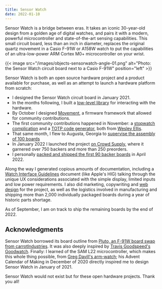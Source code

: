 ```yaml
---
title: Sensor Watch
date: 2022-01-10
---
```

Sensor Watch is a bridge between eras. It takes an iconic 30-year-old design from a golden age of digital watches, and pairs it with a modern, powerful microcontroller and state-of-the-art sensing capabilities. This small circuit board, less than an inch in diameter, replaces the original quartz movement in a Casio F-91W or A158W watch to put the capabilities of an ultra-low-power ARM Cortex M0+ microcontroller on your wrist.

<!--more-->

{{< image src="/images/objects-sensorwatch-angle-01.png" alt="Photo: the Sensor Watch circuit board next to a Casio F-91W" position="left" >}}

Sensor Watch is both an open source hardware project and a product available for purchase, as well as an attempt to launch a hardware platform from scratch:

* I designed the Sensor Watch circuit board in January 2021.
* In the months following, I built a [low-level library](https://joeycastillo.github.io/Sensor-Watch/) for interacting with the hardware.
* By October I designed [Movement](https://www.sensorwatch.net/docs/movement/), a firmware framework that allowed for community contributions.
* The first community contributions happened in November: a [stopwatch complication](https://github.com/joeycastillo/Sensor-Watch/pull/21) and a [TOTP code generator](https://github.com/joeycastillo/Sensor-Watch/pull/23), both from [Wesley Ellis](https://twitter.com/tahnok).
* That same month, I flew to Augusta, Georgia to [supervise the assembly of 100 boards](https://www.youtube.com/watch?v=6T1hul6tOjA)
* In January 2022 I launched the project [on Crowd Supply](https://www.crowdsupply.com/oddly-specific-objects/sensor-watch), where it garnered over 750 backers and more than 250 preorders.
* I personally [packed and shipped the first 90 backer boards](https://www.crowdsupply.com/oddly-specific-objects/sensor-watch/updates/blue-boards-shipping-check-your-address-green-boards-delayed-and-other-news-of-the-watch) in April 2022.

Along the way I generated copious amounts of documentation, including a [Watch Interface Guidelines](https://www.sensorwatch.net/docs/wig/) document (like Apple's HIG) talking through the unique UX considerations associated with the simple display, limited inputs and low power requirements. I also did marketing, copywriting and [web design](https://www.sensorwatch.net) for the project, as well as the logistics involved in manufacturing and shipping more than 2,000 individually packaged boards during a year of historic parts shortage.

As of September, I am on track to ship the remaining boards by the end of 2022.

## Acknowledgments

Sensor Watch borrowed its board outline from [Pluto, an F-91W board swap from carrotIndustries](https://github.com/carrotIndustries/pluto). It was also deeply inspired by [Travis Goodspeed's Goodwatch](https://github.com/travisgoodspeed/goodwatch/). Finally: I learned of the SAM L22 microcontroller, which makes this whole thing possible, from [Greg Davill's arm-watch](https://twitter.com/GregDavill/status/1335771887750680576); his Advent Calendar of Making in December of 2020 directly inspired me to design Sensor Watch in January of 2021.

Sensor Watch would not exist but for these open hardware projects. Thank you all!